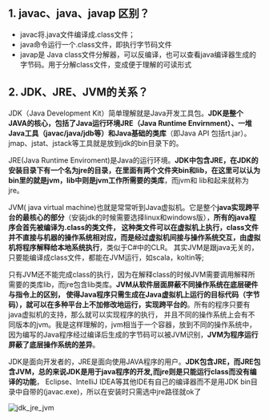 ## 1. javac、java、javap 区别？
* javac将.java文件编译成.class文件；
* java命令运行一个.class文件，即执行字节码文件
* javap是 Java class文件分解器，可以反编译，也可以查看java编译器生成的字节码。用于分解class文件，变成便于理解的可读形式

## 2. JDK、JRE、JVM的关系？
JDK（Java Development Kit）简单理解就是Java开发工具包。**JDK是整个JAVA的核心，包括了Java运行环境JRE（Java Runtime Envirnment）、一堆Java工具（javac/java/jdb等）和Java基础的类库**（即Java API 包括rt.jar）。
jmap、jstat、jstack等工具就是放到jdk的bin目录下的。

JRE(Java Runtime Enviroment)是Java的运行环境。**JDK中包含JRE，在JDK的安装目录下有一个名为jre的目录，在里面有两个文件夹bin和lib，在这里可以认为bin里的就是jvm，lib中则是jvm工作所需要的类库**，而jvm和 lib和起来就称为jre。

JVM( java virtual machine)也就是常常听到Java虚拟机。它是整个**java实现跨平台的最核心的部分**（安装jdk的时候需要选择linux和windows版），**所有的java程序会首先被编译为.class的类文件，
这种类文件可以在虚拟机上执行，class文件并不直接与机器的操作系统相对应，而是经过虚拟机间接与操作系统交互，由虚拟机将程序解释给本地系统执行**，类似于C#中的CLR。
其实JVM是跟java无关的，只要能编译成class文件，都能在JVM运行，如scala，koltin等;  

只有JVM还不能完成class的执行，因为在解释class的时候JVM需要调用解释所需要的类库lib，而jre包含lib类库。**JVM从软件层面屏蔽不同操作系统在底层硬件与指令上的区别，
使得Java程序只需生成在Java虚拟机上运行的目标代码（字节码），就可以在多种平台上不加修改地运行，实现跨平台的**。所有的程序只要有java虚拟机的支持，那么就可以实现程序的执行，
并且不同的操作系统上会有不同版本的jvm。我是这样理解的，jvm相当于一个容器，放到不同的操作系统中，因为编写的Java程序经过编译后生成的字节码可以被JVM识别，**JVM为程序运行屏蔽了底层操作系统的差异**。

JDK是面向开发者的，JRE是面向使用JAVA程序的用户。**JDK包含JRE，而JRE包含JVM，总的来说JDK是用于java程序的开发,而jre则是只能运行class而没有编译的功能**，
Eclipse、IntelliJ IDEA等其他IDE有自己的编译器而不是用JDK bin目录中自带的(javac.exe)，所以在安装时只需选中jre路径就ok了

![jdk_jre_jvm](https://img-blog.csdn.net/20180724120630519?watermark/2/text/aHR0cHM6Ly9ibG9nLmNzZG4ubmV0L3FxXzMzODYyNjQ0/font/5a6L5L2T/fontsize/400/fill/I0JBQkFCMA==/dissolve/70)


